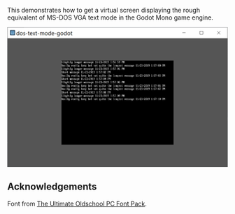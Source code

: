 This demonstrates how to get a virtual screen displaying the rough equivalent of MS-DOS VGA text mode in the Godot Mono game engine.

![Screen capture](screencap.png?raw=true "Screen capture")

## Acknowledgements

Font from [The Ultimate Oldschool PC Font Pack](https://int10h.org/oldschool-pc-fonts/).
